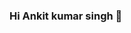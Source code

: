 ### Hi Ankit kumar singh 👋

<!--
**asgaddi07/asgaddi07** is a ✨ _special_ ✨ repository because its `README.md` (this file) appears on your GitHub profile.

Here are some ideas to get you started:

- 🔭 I’m currently working as student and doing B.E(CSE) degree from chandigarh university.
- 🌱 I’m currently learning java.
- 👯 I’m looking for software developer job profile.
- 💬 Ask me about java.
- 📫 How to reach me: ankitsingh.mahthan07@gmail.com.
- 😄 Pronouns: joke.
- ⚡ Fun fact: coffee<3.
-->
